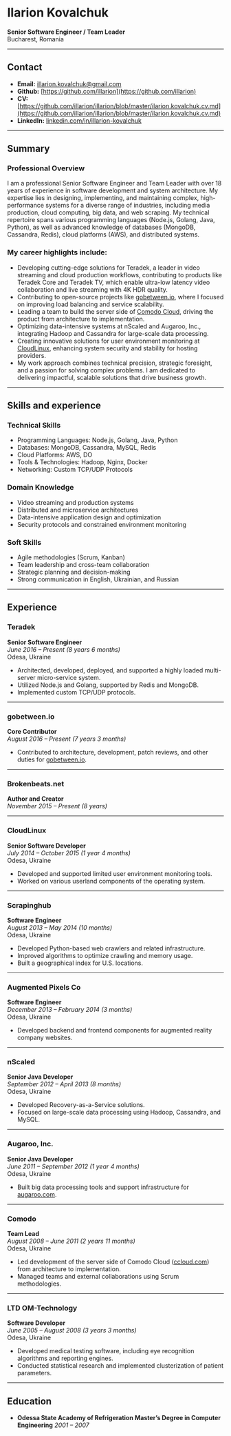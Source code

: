 # Ilarion Kovalchuk  
**Senior Software Engineer / Team Leader**  
Bucharest, Romania 

---

## Contact  
- **Email:** [illarion.kovalchuk@gmail.com](mailto:illarion.kovalchuk@gmail.com)
- **Github:** [https://github.com/illarion](https://github.com/illarion)
- **CV:** [https://github.com/illarion/illarion/blob/master/ilarion.kovalchuk.cv.md](https://github.com/illarion/illarion/blob/master/ilarion.kovalchuk.cv.md)
- **LinkedIn:** [linkedin.com/in/illarion-kovalchuk](https://www.linkedin.com/in/illarion-kovalchuk)  

---

## Summary  
### Professional Overview
I am a professional Senior Software Engineer and Team Leader with over 18 years of experience in software development and system architecture. My expertise lies in designing, implementing, and maintaining complex, 
high-performance systems for a diverse range of industries, including media production, cloud computing, big data, and web scraping. My technical repertoire spans various programming languages (Node.js, Golang, Java, Python), 
as well as advanced knowledge of databases (MongoDB, Cassandra, Redis), cloud platforms (AWS), and distributed systems.

### My career highlights include:

- Developing cutting-edge solutions for Teradek, a leader in video streaming and cloud production workflows, contributing to products like Teradek Core and Teradek TV, which enable ultra-low latency video collaboration and live streaming with 4K HDR quality.
- Contributing to open-source projects like [gobetween.io](https://gobetween.io), where I focused on improving load balancing and service scalability.
- Leading a team to build the server side of [Comodo Cloud](https://comodo.com), driving the product from architecture to implementation.
- Optimizing data-intensive systems at nScaled and Augaroo, Inc., integrating Hadoop and Cassandra for large-scale data processing.
- Creating innovative solutions for user environment monitoring at [CloudLinux](https://cloudlinux.com), enhancing system security and stability for hosting providers.
- My work approach combines technical precision, strategic foresight, and a passion for solving complex problems. I am dedicated to delivering impactful, scalable solutions that drive business growth.

---

## Skills and experience 
### Technical Skills
- Programming Languages: Node.js, Golang, Java, Python
- Databases: MongoDB, Cassandra, MySQL, Redis
- Cloud Platforms: AWS, DO
- Tools & Technologies: Hadoop, Nginx, Docker
- Networking: Custom TCP/UDP Protocols
### Domain Knowledge
- Video streaming and production systems
- Distributed and microservice architectures
- Data-intensive application design and optimization
- Security protocols and constrained environment monitoring
### Soft Skills
- Agile methodologies (Scrum, Kanban)
- Team leadership and cross-team collaboration
- Strategic planning and decision-making
- Strong communication in English, Ukrainian, and Russian

---

## Experience  

### **Teradek**  
**Senior Software Engineer**  
*June 2016 – Present (8 years 6 months)*  
Odesa, Ukraine  
- Architected, developed, deployed, and supported a highly loaded multi-server micro-service system.  
- Utilized Node.js and Golang, supported by Redis and MongoDB.  
- Implemented custom TCP/UDP protocols.  

---

### **gobetween.io**  
**Core Contributor**  
*August 2016 – Present (7 years 3 months)*  
- Contributed to architecture, development, patch reviews, and other duties for [gobetween.io](http://gobetween.io).  

---

### **Brokenbeats.net**  
**Author and Creator**  
*November 2015 – Present (8 years)*  

---

### **CloudLinux**  
**Senior Software Developer**  
*July 2014 – October 2015 (1 year 4 months)*  
Odesa, Ukraine  
- Developed and supported limited user environment monitoring tools.  
- Worked on various userland components of the operating system.  

---

### **Scrapinghub**  
**Software Engineer**  
*August 2013 – May 2014 (10 months)*  
Odesa, Ukraine  
- Developed Python-based web crawlers and related infrastructure.  
- Improved algorithms to optimize crawling and memory usage.  
- Built a geographical index for U.S. locations.  

---

### **Augmented Pixels Co**  
**Software Engineer**  
*December 2013 – February 2014 (3 months)*  
Odesa, Ukraine  
- Developed backend and frontend components for augmented reality company websites.  

---

### **nScaled**  
**Senior Java Developer**  
*September 2012 – April 2013 (8 months)*  
Odesa, Ukraine  
- Developed Recovery-as-a-Service solutions.  
- Focused on large-scale data processing using Hadoop, Cassandra, and MySQL.  

---

### **Augaroo, Inc.**  
**Senior Java Developer**  
*June 2011 – September 2012 (1 year 4 months)*  
Odesa, Ukraine  
- Built big data processing tools and support infrastructure for [augaroo.com](http://augaroo.com).  

---

### **Comodo**  
**Team Lead**  
*August 2008 – June 2011 (2 years 11 months)*  
Odesa, Ukraine  
- Led development of the server side of Comodo Cloud ([ccloud.com](http://ccloud.com)) from architecture to implementation.  
- Managed teams and external collaborations using Scrum methodologies.  

---

### **LTD OM-Technology**  
**Software Developer**  
*June 2005 – August 2008 (3 years 3 months)*  
Odesa, Ukraine  
- Developed medical testing software, including eye recognition algorithms and reporting engines.  
- Conducted statistical research and implemented clusterization of patient parameters.  

---

## Education  

- **Odessa State Academy of Refrigeration**  **Master’s Degree in Computer Engineering**  *2001 – 2007*  
